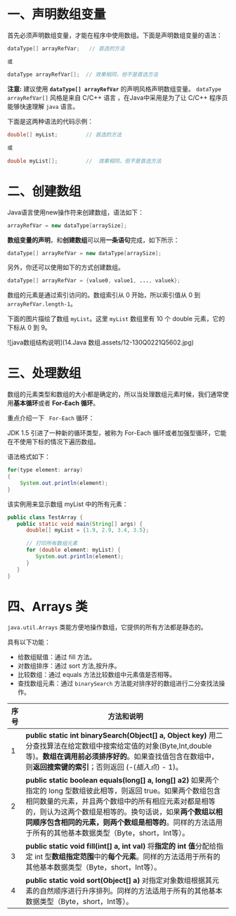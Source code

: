 # 一、声明数组变量

首先必须声明数组变量，才能在程序中使用数组。下面是声明数组变量的语法：

```java
dataType[] arrayRefVar;   // 首选的方法
 
或
 
dataType arrayRefVar[];  // 效果相同，但不是首选方法
```

**注意:** 建议使用 **`dataType[] arrayRefVar`** 的声明风格声明数组变量。 `dataType arrayRefVar[]` 风格是来自 C/C++ 语言 ，在Java中采用是为了让 C/C++ 程序员能够快速理解 `java` 语言。

下面是这两种语法的代码示例：

```java
double[] myList;         // 首选的方法
 
或
 
double myList[];         //  效果相同，但不是首选方法
```

# 二、创建数组

Java语言使用new操作符来创建数组，语法如下：

```java
arrayRefVar = new dataType[arraySize];
```

**数组变量的声明**，和**创建数组**可以用**一条语句**完成，如下所示：

```java
dataType[] arrayRefVar = new dataType[arraySize];
```

另外，你还可以使用如下的方式创建数组。

```java
dataType[] arrayRefVar = {value0, value1, ..., valuek};
```

数组的元素是通过索引访问的。数组索引从 0 开始，所以索引值从 0 到 `arrayRefVar.length-1`。

下面的图片描绘了数组 `myList`。这里 `myList` 数组里有 10 个 double 元素，它的下标从 0 到 9。

![java数组结构说明](14.Java 数组.assets/12-130Q0221Q5602.jpg)

# 三、处理数组

数组的元素类型和数组的大小都是确定的，所以当处理数组元素时候，我们通常使用**基本循环**或者 **For-Each 循环**。

重点介绍一下 ` For-Each` 循环：

JDK 1.5 引进了一种新的循环类型，被称为 For-Each 循环或者加强型循环，它能在不使用下标的情况下遍历数组。

语法格式如下：

```java
for(type element: array)
{
    System.out.println(element);
}
```

该实例用来显示数组 myList 中的所有元素：

```java
public class TestArray {
   public static void main(String[] args) {
      double[] myList = {1.9, 2.9, 3.4, 3.5};
 
      // 打印所有数组元素
      for (double element: myList) {
         System.out.println(element);
      }
   }
}
```

# 四、Arrays 类

`java.util.Arrays` 类能方便地操作数组，它提供的所有方法都是静态的。

具有以下功能：

- 给数组赋值：通过 fill 方法。
- 对数组排序：通过 sort 方法,按升序。
- 比较数组：通过 equals 方法比较数组中元素值是否相等。
- 查找数组元素：通过 `binarySearch` 方法能对排序好的数组进行二分查找法操作。

| 序号 | 方法和说明                                                   |
| ---- | ------------------------------------------------------------ |
| 1    | **public static int binarySearch(Object[] a, Object key)**  			用二分查找算法在给定数组中搜索给定值的对象(Byte,Int,double等)。**数组在调用前必须排序好的**。如果查找值包含在数组中，则**返回搜索键的索引**；否则返回 (-(*插入点*) - 1)。 |
| 2    | **public static boolean equals(long[] a, long[] a2)**  			如果两个指定的 long 型数组彼此相等，则返回  true。如果两个数组包含相同数量的元素，并且两个数组中的所有相应元素对都是相等的，则认为这两个数组是相等的。换句话说，如果**两个数组以相同顺序包含相同的元素，则两个数组是相等的**。同样的方法适用于所有的其他基本数据类型（Byte，short，Int等）。 |
| 3    | **public static void fill(int[] a, int val)**  			将**指定的 int 值**分配给指定 int 型**数组指定范围**中的**每个元素**。同样的方法适用于所有的其他基本数据类型（Byte，short，Int等）。 |
| 4    | **public static void sort(Object[] a)**  			对指定对象数组根据其元素的自然顺序进行升序排列。同样的方法适用于所有的其他基本数据类型（Byte，short，Int等）。 |